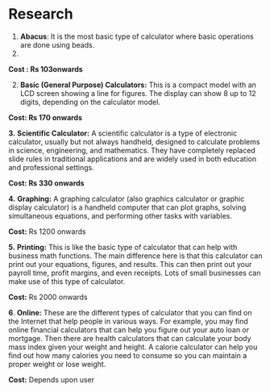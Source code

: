 ﻿# Research

 1. **Abacus**: It is the most basic type of calculator where basic operations are done using beads.
 2. 
**Cost : Rs 103onwards**

2. **Basic (General Purpose) Calculators:**  This is a compact model with an LCD screen showing a line for figures. The display can show 8 up to 12 digits, depending on the calculator model.

**Cost: Rs 170 onwards**

**3.** **Scientific Calculator:** A scientific calculator is a type of electronic calculator, usually but not always handheld, designed to calculate problems in science, engineering, and mathematics. They have completely replaced slide rules in traditional applications and are widely used in both education and professional settings.

**Cost: Rs 330 onwards**

**4.** **Graphing:** A graphing calculator (also graphics calculator or graphic display calculator) is a handheld computer that can plot graphs, solving simultaneous equations, and performing other tasks with variables.

**Cost:** Rs 1200 onwards

**5.** **Printing:** This is like the basic type of calculator that can help with business math functions. The main difference here is that this calculator can print out your equations, figures, and results. This can then print out your payroll time, profit margins, and even receipts. Lots of small businesses can make use of this type of calculator.

**Cost:** Rs 2000 onwards

**6**. **Online:** These are the different types of calculator that you can find on the Internet that help people in various ways. For example, you may find online financial calculators that can help you figure out your auto loan or mortgage. Then there are health calculators that can calculate your body mass index given your weight and height. A calorie calculator can help you find out how many calories you need to consume so you can maintain a proper weight or lose weight.

**Cost:** Depends upon user
